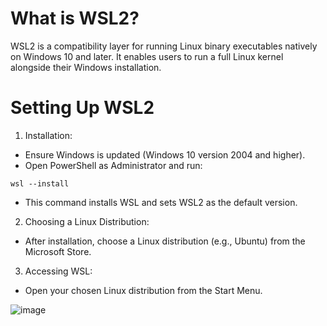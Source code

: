 # What is WSL2?
WSL2 is a compatibility layer for running Linux binary executables natively on Windows 10 and later. It enables users to run a full Linux kernel alongside their Windows installation.

# Setting Up WSL2

1. Installation:
* Ensure Windows is updated (Windows 10 version 2004 and higher).
* Open PowerShell as Administrator and run:

`wsl --install`

* This command installs WSL and sets WSL2 as the default version.

2. Choosing a Linux Distribution:
* After installation, choose a Linux distribution (e.g., Ubuntu) from the Microsoft Store.

3. Accessing WSL:
* Open your chosen Linux distribution from the Start Menu.
  
![image](https://github.com/user-attachments/assets/7ef96bae-131d-4f93-a4de-dd071508ef7e)
